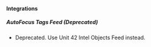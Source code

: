 
#### Integrations

##### AutoFocus Tags Feed (Deprecated)

- Deprecated. Use Unit 42 Intel Objects Feed instead.
